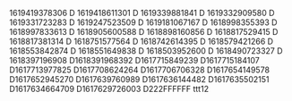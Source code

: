 1619419378306
D
1619418611301
D
1619339881841
D
1619332909580
D
1619331723283
D
1619247523509
D
1619181067167
D
1618998355393
D
1618997833613
D
1618905600588
D
1618898160856
D
1618817529415
D
1618817381314
D
1618751577564
D
1618742614395
D
1618579421266
D
1618553842874
D
1618551649838
D
1618503952600
D
1618490723327
D
1618397196908
D1618391968392
D1617715849239
D1617715184107
D1617713977825
D1617708624264
D1617706706328
D1617654149578
D1617652945270
D1617639760989
D1617636144482
D1617635502151
D1617634664709
D1617629726003
D222FFFFFF
ttt12
